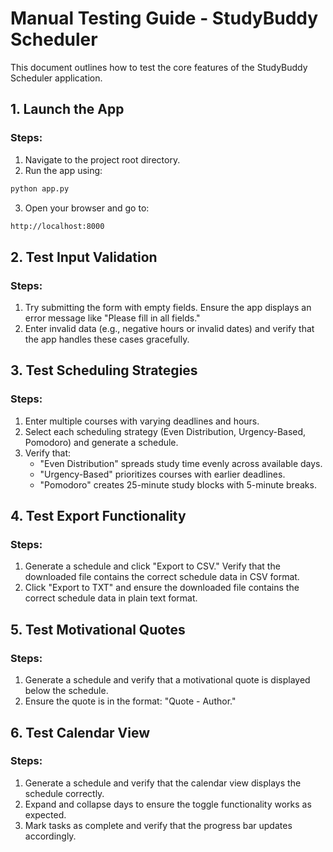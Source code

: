 # Manual Testing Guide - StudyBuddy Scheduler

This document outlines how to test the core features of the StudyBuddy Scheduler application.

## 1. Launch the App

### Steps:
1. Navigate to the project root directory.
2. Run the app using:
```bash
python app.py
```
3. Open your browser and go to:
```bash
http://localhost:8000
```

## 2. Test Input Validation

### Steps:
1. Try submitting the form with empty fields. Ensure the app displays an error message like "Please fill in all fields."
2. Enter invalid data (e.g., negative hours or invalid dates) and verify that the app handles these cases gracefully.

## 3. Test Scheduling Strategies

### Steps:
1. Enter multiple courses with varying deadlines and hours.
2. Select each scheduling strategy (Even Distribution, Urgency-Based, Pomodoro) and generate a schedule.
3. Verify that:
   - "Even Distribution" spreads study time evenly across available days.
   - "Urgency-Based" prioritizes courses with earlier deadlines.
   - "Pomodoro" creates 25-minute study blocks with 5-minute breaks.

## 4. Test Export Functionality

### Steps:
1. Generate a schedule and click "Export to CSV." Verify that the downloaded file contains the correct schedule data in CSV format.
2. Click "Export to TXT" and ensure the downloaded file contains the correct schedule data in plain text format.

## 5. Test Motivational Quotes

### Steps:
1. Generate a schedule and verify that a motivational quote is displayed below the schedule.
2. Ensure the quote is in the format: "Quote - Author."

## 6. Test Calendar View

### Steps:
1. Generate a schedule and verify that the calendar view displays the schedule correctly.
2. Expand and collapse days to ensure the toggle functionality works as expected.
3. Mark tasks as complete and verify that the progress bar updates accordingly.